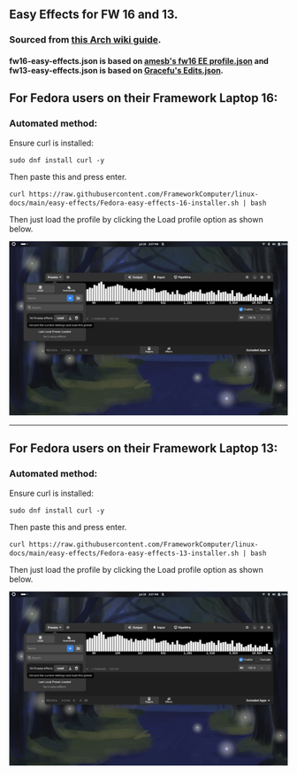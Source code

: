 ## Easy Effects for FW 16 and 13.

### Sourced from [this Arch wiki guide](https://wiki.archlinux.org/title/Framework_Laptop_16#Easy_Effects).
#### fw16-easy-effects.json is based on [amesb's fw16 EE profile.json](https://gist.github.com/amesb/cc5d717472d7e322b5f551b643ff03f4) and fw13-easy-effects.json is based on [Gracefu's Edits.json](https://github.com/cab404/framework-dsp/blob/master/config/output/Gracefu's%20Edits.json).

## For Fedora users on their Framework Laptop 16:

### Automated method:

Ensure curl is installed:

```
sudo dnf install curl -y
```

Then paste this and press enter.

```
curl https://raw.githubusercontent.com/FrameworkComputer/linux-docs/main/easy-effects/Fedora-easy-effects-16-installer.sh | bash
```

Then just load the profile by clicking the Load profile option as shown below.

![image](https://raw.githubusercontent.com/FrameworkComputer/linux-docs/main/easy-effects/images/fw16-easyeffects.png)

-----------------------

## For Fedora users on their Framework Laptop 13:

### Automated method:

Ensure curl is installed:

```
sudo dnf install curl -y
```

Then paste this and press enter.

```
curl https://raw.githubusercontent.com/FrameworkComputer/linux-docs/main/easy-effects/Fedora-easy-effects-13-installer.sh | bash
```

Then just load the profile by clicking the Load profile option as shown below.

![image](https://raw.githubusercontent.com/FrameworkComputer/linux-docs/main/easy-effects/images/fw16-easyeffects.png)

